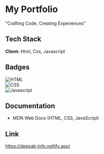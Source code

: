 
# My Portfolio

"Crafting Code, Creating Experiences"




## Tech Stack

**Client:**  Html, Css, Javascript





## Badges

![HTML](https://img.shields.io/badge/HTML-5-blue)  
![CSS](https://img.shields.io/badge/CSS-3-blue)  
![Javascript](https://img.shields.io/badge/JavaScript-ES6-yellow)   





## Documentation

- MDN Web Docs (HTML, CSS, JavaScript)





## Link 

https://deepak-info.netlify.app/
